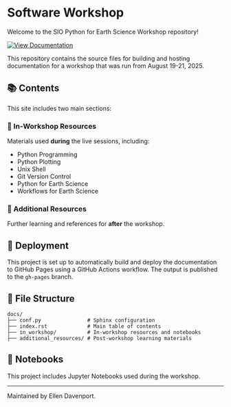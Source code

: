 # Software Workshop

Welcome to the SIO Python for Earth Science Workshop repository!

[![View Documentation](https://img.shields.io/badge/docs-live-blue.svg)](https://eldavenport.github.io/SIO-PythonEarthScience)

This repository contains the source files for building and hosting documentation for a workshop that was run from August 19-21, 2025.

## 📚 Contents

This site includes two main sections:

### 🔹 In-Workshop Resources
Materials used **during** the live sessions, including:
- Python Programming
- Python Plotting
- Unix Shell
- Git Version Control
- Python for Earth Science
- Workflows for Earth Science

### 🔹 Additional Resources
Further learning and references for **after** the workshop.

## 🚀 Deployment

This project is set up to automatically build and deploy the documentation to GitHub Pages using a GitHub Actions workflow. The output is published to the `gh-pages` branch.

## 📂 File Structure

```
docs/
├── conf.py               # Sphinx configuration
├── index.rst             # Main table of contents
├── in_workshop/          # In-workshop resources and notebooks
├── additional_resources/ # Post-workshop learning materials
```

## 🧪 Notebooks

This project includes Jupyter Notebooks used during the workshop.

---

Maintained by Ellen Davenport.
